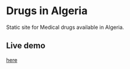 # Drugs in Algeria

Static site for Medical drugs available in Algeria.

## Live demo

[here](https://drugs-in-algeria.netlify.app/)
